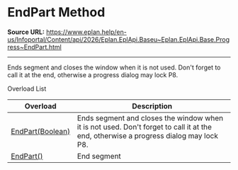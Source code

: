 # EndPart Method

**Source URL:** https://www.eplan.help/en-us/Infoportal/Content/api/2026/Eplan.EplApi.Baseu~Eplan.EplApi.Base.Progress~EndPart.html

---

Ends segment and closes the window when it is not used. Don't forget to call it at the end, otherwise a progress dialog may lock P8.

Overload List

| Overload | Description |
| --- | --- |
| [EndPart(Boolean)](Eplan.EplApi.Baseu~Eplan.EplApi.Base.Progress~EndPart(Boolean).html) | Ends segment and closes the window when it is not used. Don't forget to call it at the end, otherwise a progress dialog may lock P8. |
| [EndPart()](Eplan.EplApi.Baseu~Eplan.EplApi.Base.Progress~EndPart().html) | End segment |

